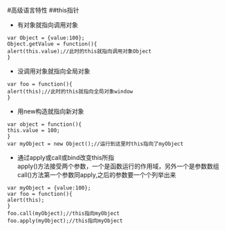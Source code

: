 #高级语言特性
##this指针
* 有对象就指向调用对象
```
var Object = {value:100};
Object.getValue = function(){
alert(this.value);//此时的this就指向调用对象Object
}
```
* 没调用对象就指向全局对象
```
var foo = function(){
alert(this);//此时的this就指向全局对象window
}
```
* 用new构造就指向新对象
```
var object = function(){
this.value = 100;
}
var myObject = new Object();//运行到这里时this指向了myObject
```
* 通过apply或call或bind改变this所指  
apply()方法接受两个参数，一个是函数运行的作用域，另外一个是参数数组  
call()方法第一个参数同apply,之后的参数要一个个列举出来
```
var myObject = {value:100};
var foo = function(){
alert(this);
}
foo.call(myObject);//this指向myObject
foo.apply(myObject);//this指向myObject
```